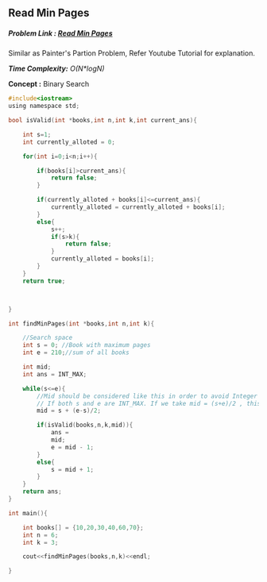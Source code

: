 ## Read Min Pages
##### Problem Link : [Read Min Pages]()

Similar as Painter's Partion Problem, Refer Youtube Tutorial for explanation.

_**Time Complexity:** O(N*logN)_

**Concept :** Binary Search



```C
#include<iostream>
using namespace std;

bool isValid(int *books,int n,int k,int current_ans){

	int s=1;
	int currently_alloted = 0;

	for(int i=0;i<n;i++){

		if(books[i]>current_ans){
			return false;
		}

		if(currently_alloted + books[i]<=current_ans){
			currently_alloted = currently_alloted + books[i];
		}
		else{
			s++;
			if(s>k){
				return false;
			}
			currently_alloted = books[i];
		}
	}
	return true;



}

int findMinPages(int *books,int n,int k){

	//Search space
	int s = 0; //Book with maximum pages
	int e = 210;//sum of all books

	int mid;
	int ans = INT_MAX;

	while(s<=e){
		//Mid should be considered like this in order to avoid Integer overflow that can be caused.
		// If both s and e are INT_MAX. If we take mid = (s+e)/2 , this will cause overflow and give WA.
		mid = s + (e-s)/2;

		if(isValid(books,n,k,mid)){
			ans = 
			mid;
			e = mid - 1;
		}
		else{
			s = mid + 1;
		}
	}
	return ans;
}

int main(){

	int books[] = {10,20,30,40,60,70};
	int n = 6;
	int k = 3;

	cout<<findMinPages(books,n,k)<<endl;

}
```
